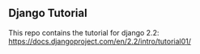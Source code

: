 ## Django Tutorial  

This repo contains the tutorial for django 2.2: https://docs.djangoproject.com/en/2.2/intro/tutorial01/   